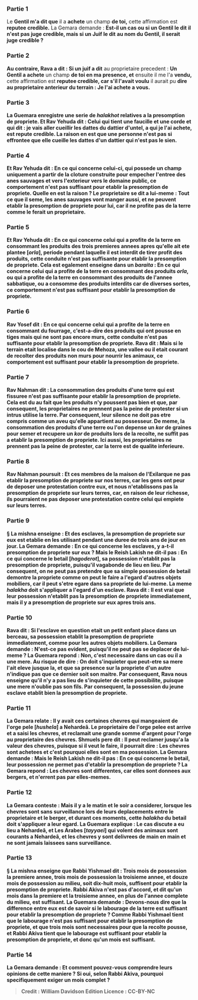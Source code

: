 
### Partie 1
Le <b>Gentil m'a dit que</b> il a <b>achete</b> un champ <b>de toi,</b> cette affirmation est <b>reputee credible.</b> La Gemara demande : <b>Est-il un cas ou si un Gentil le dit</b> <b>il n'est pas juge credible, mais si un Juif le dit</b> <b>au nom du Gentil, il serait juge credible ?</b>

### Partie 2
<b>Au contraire, Rava a dit : Si un juif a dit</b> au proprietaire precedent : <b>Un Gentil a achete</b> un champ <b>de toi en ma presence, et</b> ensuite il me l'a <b>vendu,</b> cette affirmation est <b>reputee credible, car s'il l'avait voulu</b> il aurait pu <b>dire au proprietaire anterieur du terrain : <b>Je l'ai achete a vous.</b>

### Partie 3
La Guemara enregistre une serie de <i>halakhot</i> relatives a la presomption de propriete. <b>Et Rav Yehuda dit : Celui qui tient une faucille et une corde et qui dit : je vais aller cueillir</b> les dattes du <b>dattier d'untel, a qui je l'ai achete,</b> est <b>repute credible.</b> La raison en est que <b>une personne n'est pas</b> si <b>effrontee que</b> elle <b>cueille</b> les dattes d'un <b>dattier qui n'est pas le sien.</b>

### Partie 4
<b>Et Rav Yehuda dit :</b> En ce qui concerne <b>celui-ci, qui possede</b> un champ uniquement <b>a partir de la cloture</b> construite pour empecher l'entree <b>des anes sauvages et vers l'exterieur</b> vers le domaine public, ce comportement <b>n'est pas</b> suffisant pour etablir la <b>presomption</b> de propriete. <b>Quelle en est la raison ?</b> Le proprietaire <b>se dit</b> a lui-meme : <b>Tout ce que</b> il <b>seme,</b> les <b>anes sauvages</b> vont <b>manger aussi,</b> et ne peuvent etablir la presomption de propriete pour lui, car il ne profite pas de la terre comme le ferait un proprietaire.

### Partie 5
<b>Et Rav Yehuda dit :</b> En ce qui concerne celui qui a <b>profite</b> de la terre en consommant <b>les produits des trois premieres annees apres qu'elle ait ete plantee [<i>orla</i>],</b> periode pendant laquelle il est interdit de tirer profit des produits, cette conduite <b>n'est pas</b> suffisante pour etablir la <b>presomption</b> de propriete. <b>Cela est egalement enseigne</b> dans un <i>baraita</i> : En ce qui concerne celui qui a <b>profite</b> de la terre en consommant des produits <b><i>orla</i></b>, ou qui a profite de la terre en consommant des produits de l'annee <b>sabbatique</b>, <b>ou</b> a consomme des produits interdits car de <b>diverses sortes,</b> ce comportement <b>n'est pas</b> suffisant pour etablir la <b>presomption</b> de propriete.

### Partie 6
<b>Rav Yosef dit :</b> En ce qui concerne celui qui a <b>profite</b> de la terre en consommant du <b>fourrage,</b> c'est-a-dire des produits qui ont pousse en tiges mais qui ne sont pas encore murs, cette conduite <b>n'est pas</b> suffisante pour etablir la <b>presomption</b> de propriete. <b>Rava dit : Mais si</b> le terrain etait <b>localise dans</b> le <b>cou de Mehoza,</b> une vallee ou il etait courant de recolter des produits non murs pour nourrir les animaux, ce comportement <b>est</b> suffisant pour etablir la <b>presomption</b> de propriete.

### Partie 7
<b>Rav Nahman dit :</b> La consommation des produits d'une terre qui est <b>fissuree n'est pas</b> suffisante pour etablir la <b>presomption</b> de propriete. Cela est du au fait que les produits n'y poussent pas bien et que, par consequent, les proprietaires ne prennent pas la peine de protester si un intrus utilise la terre. Par consequent, leur silence ne doit pas etre compris comme un aveu qu'elle appartient au possesseur. De meme, la consommation des produits d'une terre ou l'on <b>depense un <i>kor</i></b> de graines pour semer <b>et recupere un <i>kor</i></b> de produits lors de la recolte, <b>ne suffit pas</b> a etablir la <b>presomption</b> de propriete. Ici aussi, les proprietaires ne prennent pas la peine de protester, car la terre est de qualite inferieure.

### Partie 8
Rav Nahman poursuit : <b>Et ces</b> membres <b>de la maison de l'Exilarque</b> ne <b>pas etablir</b> la <b>presomption</b> de propriete <b>sur nos</b> terres, car les gens ont peur de deposer une protestation contre eux, <b>et nous n'etablissons pas</b> la <b>presomption</b> de propriete <b>sur leurs</b> terres, car, en raison de leur richesse, ils pourraient ne pas deposer une protestation contre celui qui empiete sur leurs terres.

### Partie 9
§ La mishna enseigne : <b>Et</b> des <b>esclaves,</b> la presomption de propriete sur eux est etablie en les utilisant pendant une duree de trois ans de jour en jour. La Gemara demande : En ce qui concerne les <b>esclaves, y a-t-il</b> <b>presomption de propriete sur eux ? Mais le Reish Lakish ne dit-il pas :</b> En ce qui concerne le <b>betail [<i>hagoderot</i>], sa possession n'etablit pas</b> la presomption de propriete, puisqu'il vagabonde de lieu en lieu. Par consequent, on ne peut pas pretendre que sa simple possession de betail demontre la propriete comme on peut le faire a l'egard d'autres objets mobiliers, car il peut s'etre egare dans sa propriete de lui-meme. La meme <i>halakha</i> doit s'appliquer a l'egard d'un esclave. <b>Rava dit :</b> Il est vrai que leur <b>possession n'etablit pas</b> la presomption de propriete <b>immediatement, mais il y a presomption de propriete sur eux apres trois ans.</b>

### Partie 10
<b>Rava dit : Si</b> l'esclave en question <b>etait un petit</b> enfant <b>place dans un berceau, sa possession etablit</b> la presomption de propriete <b>immediatement,</b> comme pour les autres objets mobiliers. La Gemara demande : N'est-ce pas <b>evident,</b> puisqu'il ne peut pas se deplacer de lui-meme ? La Guemara repond : <b>Non,</b> c'est <b>necessaire</b> dans un cas <b>ou il a une mere. Au risque de dire :</b> On <b>doit s'inquieter</b> que <b>peut-etre sa mere l'ait eleve jusque la,</b> et que sa presence sur la propriete d'un autre n'indique pas que ce dernier soit son maitre. Par consequent, Rava <b>nous enseigne</b> qu'il n'y a pas lieu de s'inquieter de cette possibilite, puisque <b>une mere n'oublie pas son fils.</b> Par consequent, la possession du jeune esclave etablit bien la presomption de propriete.

### Partie 11
La Gemara relate : Il y avait <b>ces</b> certaines <b>chevres qui mangeaient de l'orge pele</b> [<b><i>hushela</i></b>] <b>a Nehardeâ. Le proprietaire de</b> l'orge <b>pelee</b> est <b>arrive et a saisi</b> les chevres, <b>et reclamait une grande</b> somme d'argent pour l'orge au proprietaire des chevres. <b>Shmuels pere dit :</b> Il <b>peut reclamer jusqu'a</b> la <b>valeur</b> des chevres, <b>puisque si</b> il <b>veut</b> le faire, il pourrait <b>dire :</b> Les chevres <b>sont achetees</b> et c'est pourquoi elles sont <b>en ma possession.</b> La Gemara demande : <b>Mais le Reish Lakish ne dit-il pas :</b> En ce qui concerne le <b>betail,</b> leur possession <b>ne permet pas</b> d'etablir la <b>presomption</b> de propriete ? La Gemara repond : <b>Les chevres sont differentes, car</b> elles sont <b>donnees aux bergers,</b> et n'errent pas par elles-memes.

### Partie 12
La Gemara conteste : <b>Mais il y a le matin et le soir</b> a considerer, lorsque les chevres sont sans surveillance lors de leurs deplacements entre le proprietaire et le berger, et durant ces moments, cette <i>halakha</i> du betail doit s'appliquer a leur egard. La Guemara explique : Le cas discute a eu lieu a Nehardeâ, et <b>Les Arabes [<i>tayyaei</i>]</b> qui volent des animaux <b>sont courants a Nehardeâ, et</b> les chevres y sont <b>delivrees de main en main</b> et ne sont jamais laissees sans surveillance.

### Partie 13
§ La mishna enseigne que <b>Rabbi Yishmael dit : Trois mois</b> de possession la premiere annee, trois mois de possession la troisieme annee, et douze mois de possession au milieu, soit dix-huit mois, suffisent pour etablir la presomption de propriete. Rabbi Akiva n'est pas d'accord, et dit qu'un mois dans la premiere et la troisieme annee, en plus de l'annee complete du milieu, est suffisant. La Guemara demande : <b>Devons-nous dire</b> que la difference <b>entre eux est</b> de savoir si <b>le labourage</b> de la terre est suffisant pour etablir la presomption de propriete ? <b>Comme Rabbi Yishmael tient</b> que <b>le labourage n'est pas</b> suffisant pour etablir la <b>presomption</b> de propriete, et que trois mois sont necessaires pour que la recolte pousse, <b>et Rabbi Akiva tient</b> que <b>le labourage est</b> suffisant pour etablir la <b>presomption</b> de propriete, et donc qu'un mois est suffisant.

### Partie 14
La Gemara demande : <b>Et</b> comment pouvez-vous <b>comprendre</b> leurs opinions de cette maniere ? Si oui, <b>selon Rabbi Akiva, pourquoi specifiquement</b> exiger un <b>mois complet ?</b>

>Credit : William Davidson Edition
>Licence : CC-BY-NC